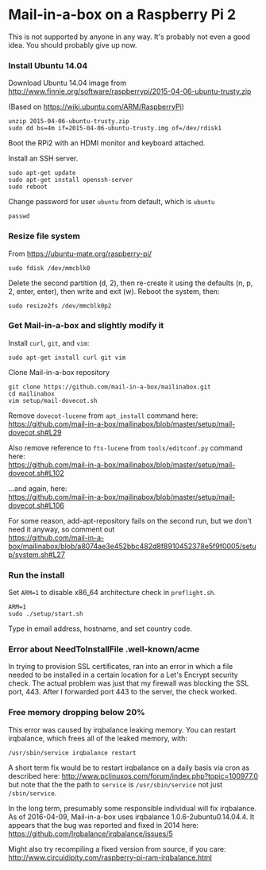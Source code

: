 # Mail-in-a-box on a Raspberry Pi 2 #

This is not supported by anyone in any way. It's probably not even a good idea. You should probably give up now.

### Install Ubuntu 14.04 ###

Download Ubuntu 14.04 image from http://www.finnie.org/software/raspberrypi/2015-04-06-ubuntu-trusty.zip

(Based on https://wiki.ubuntu.com/ARM/RaspberryPi)

    unzip 2015-04-06-ubuntu-trusty.zip
    sudo dd bs=4m if=2015-04-06-ubuntu-trusty.img of=/dev/rdisk1

Boot the RPi2 with an HDMI monitor and keyboard attached.

Install an SSH server.

    sudo apt-get update
    sudo apt-get install openssh-server
    sudo reboot

Change password for user `ubuntu` from default, which is `ubuntu`

    passwd

### Resize file system ###

From https://ubuntu-mate.org/raspberry-pi/

    sudo fdisk /dev/mmcblk0

Delete the second partition (d, 2), then re-create it using the defaults (n, p, 2, enter, enter), then write and exit (w). Reboot the system, then:

    sudo resize2fs /dev/mmcblk0p2

### Get Mail-in-a-box and slightly modify it ###

Install `curl`, `git`, and `vim`:

    sudo apt-get install curl git vim

Clone Mail-in-a-box repository

    git clone https://github.com/mail-in-a-box/mailinabox.git
    cd mailinabox
    vim setup/mail-dovecot.sh

Remove `dovecot-lucene` from `apt_install` command here:  
https://github.com/mail-in-a-box/mailinabox/blob/master/setup/mail-dovecot.sh#L29

Also remove reference to `fts-lucene` from `tools/editconf.py` command here:  
https://github.com/mail-in-a-box/mailinabox/blob/master/setup/mail-dovecot.sh#L102

...and again, here:  
https://github.com/mail-in-a-box/mailinabox/blob/master/setup/mail-dovecot.sh#L106

For some reason, add-apt-repository fails on the second run, but we don't need it anyway, so comment out  
https://github.com/mail-in-a-box/mailinabox/blob/a8074ae3e452bbc482d8f8910452378e5f9f0005/setup/system.sh#L27

### Run the install ###

Set `ARM=1` to disable x86_64 architecture check in `preflight.sh`.

    ARM=1
    sudo ./setup/start.sh

Type in email address, hostname, and set country code.

### Error about NeedToInstallFile .well-known/acme ###

In trying to provision SSL certificates, ran into an error in which a file needed to be installed in a certain location for a Let's Encrypt security check. The actual problem was just that my firewall was blocking the SSL port, 443. After I forwarded port 443 to the server, the check worked.

### Free memory dropping below 20% ###

This error was caused by irqbalance leaking memory. You can restart irqbalance, which frees all of the leaked memory, with:

    /usr/sbin/service irqbalance restart

A short term fix would be to restart irqbalance on a daily basis via cron as described here: http://www.pclinuxos.com/forum/index.php?topic=100977.0 but note that the the path to `service` is `/usr/sbin/service` not just `/sbin/service`.

In the long term, presumably some responsible individual will fix irqbalance. As of 2016-04-09, Mail-in-a-box uses irqbalance 1.0.6-2ubuntu0.14.04.4. It appears that the bug was reported and fixed in 2014 here: https://github.com/Irqbalance/irqbalance/issues/5

Might also try recompiling a fixed version from source, if you care: http://www.circuidipity.com/raspberry-pi-ram-irqbalance.html

